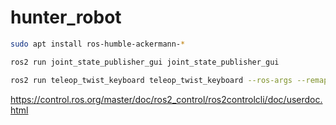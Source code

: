 # hunter_robot

```bash
sudo apt install ros-humble-ackermann-*

ros2 run joint_state_publisher_gui joint_state_publisher_gui 

ros2 run teleop_twist_keyboard teleop_twist_keyboard --ros-args --remap cmd_vel:=/ackermann_steering_controller/reference -p stamped:=true

```

  <!-- REF: https://youtu.be/BcjHyhV0kIs?si=dUpg7IF-kHSUgB-w -->
  <!-- Robot website: https://robosavvy.co.uk/agilex-hunter-2b.html -->
  <!-- The values are from: https://github.com/agilexrobotics/ugv_gazebo_sim/blob/master/hunter/hunter2_base/urdf/hunter2_base_gazebo.xacro -->

https://control.ros.org/master/doc/ros2_control/ros2controlcli/doc/userdoc.html
